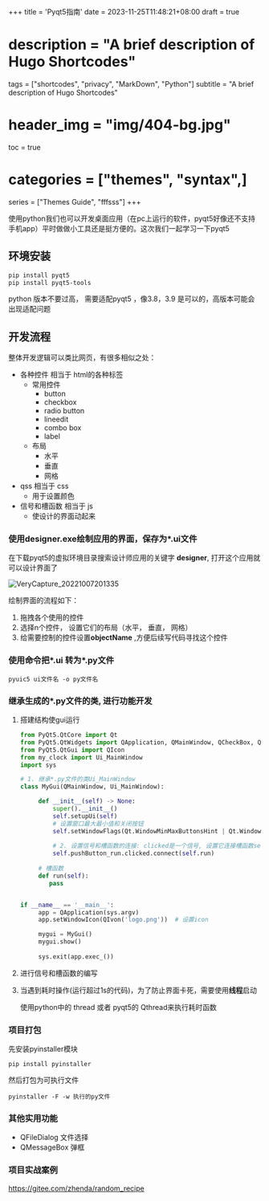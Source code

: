 +++
title = 'Pyqt5指南'
date = 2023-11-25T11:48:21+08:00
draft = true
# description = "A brief description of Hugo Shortcodes"
tags = ["shortcodes", "privacy", "MarkDown", "Python"]
subtitle = "A brief description of Hugo Shortcodes"
# header_img = "img/404-bg.jpg"
toc = true
# categories = ["themes", "syntax",]
series = ["Themes Guide", "fffsss"]
+++

使用python我们也可以开发桌面应用（在pc上运行的软件，pyqt5好像还不支持手机app）平时做做小工具还是挺方便的。这次我们一起学习一下pyqt5

## 环境安装

```bash
pip install pyqt5
pip install pyqt5-tools
```

python 版本不要过高， 需要适配pyqt5 ，像3.8，3.9 是可以的，高版本可能会出现适配问题

## 开发流程

整体开发逻辑可以类比网页，有很多相似之处：

- 各种控件 相当于 html的各种标签
  - 常用控件
    - button
    - checkbox
    - radio button
    - lineedit
    - combo box
    - label
  - 布局
    - 水平
    - 垂直
    - 网格
- qss 相当于 css
  - 用于设置颜色
- 信号和槽函数 相当于 js
  - 使设计的界面动起来

### 使用designer.exe绘制应用的界面，保存为*.ui文件

在下载pyqt5的虚拟环境目录搜索设计师应用的关键字 **designer**, 打开这个应用就可以设计界面了

![VeryCapture_20221007201335](../imgs/VeryCapture_20231125121014.jpg)

绘制界面的流程如下：

1. 拖拽各个使用的控件
2. 选择n个控件， 设置它们的布局（水平， 垂直， 网格）
3. 给需要控制的控件设置**objectName** ,方便后续写代码寻找这个控件

### 使用命令把*.ui 转为*.py文件

```console
pyuic5 ui文件名 -o py文件名
```

### 继承生成的*.py文件的类, 进行功能开发

1. 搭建结构使gui运行

   ```python
   from PyQt5.QtCore import Qt
   from PyQt5.QtWidgets import QApplication, QMainWindow, QCheckBox, QMessageBox, QInputDialog, QLineEdit
   from PyQt5.QtGui import QIcon
   from my_clock import Ui_MainWindow
   import sys
   
   # 1. 继承*.py文件的类Ui_MainWindow
   class MyGui(QMainWindow, Ui_MainWindow):
   
        def __init__(self) -> None:
            super().__init__()
            self.setupUi(self)
            # 设置窗口最大最小值和关闭按钮
            self.setWindowFlags(Qt.WindowMinMaxButtonsHint | Qt.WindowCloseButtonHint)  
    
            # 2. 设置信号和槽函数的连接: clicked是一个信号, 设置它连接槽函数self.run
            self.pushButton_run.clicked.connect(self.run)  
           
        # 槽函数
        def run(self):
           pass
   
   
   if __name__ == '__main__':
        app = QApplication(sys.argv)
        app.setWindowIcon(QIvon('logo.png'))  # 设置icon

        mygui = MyGui()
        mygui.show()
    
        sys.exit(app.exec_())
   
   ```

2. 进行信号和槽函数的编写

3. 当遇到耗时操作(运行超过1s的代码)，为了防止界面卡死，需要使用**线程**启动

   使用python中的 thread 或者 pyqt5的 Qthread来执行耗时函数

### 项目打包

先安装pyinstaller模块

```console
pip install pyinstaller
```

然后打包为可执行文件

```console
pyinstaller -F -w 执行的py文件
```

### 其他实用功能

- QFileDialog 文件选择
- QMessageBox 弹框

### 项目实战案例

<https://gitee.com/zhenda/random_recipe>
